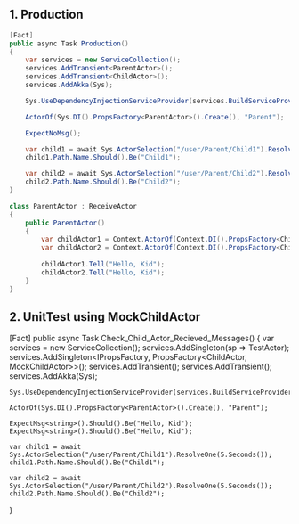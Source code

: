 ## 1. Production
``` csharp
[Fact]
public async Task Production()
{
    var services = new ServiceCollection();
    services.AddTransient<ParentActor>();
    services.AddTransient<ChildActor>();
    services.AddAkka(Sys);

    Sys.UseDependencyInjectionServiceProvider(services.BuildServiceProvider());

    ActorOf(Sys.DI().PropsFactory<ParentActor>().Create(), "Parent");

    ExpectNoMsg();

    var child1 = await Sys.ActorSelection("/user/Parent/Child1").ResolveOne(5.Seconds());
    child1.Path.Name.Should().Be("Child1");

    var child2 = await Sys.ActorSelection("/user/Parent/Child2").ResolveOne(5.Seconds());
    child2.Path.Name.Should().Be("Child2");
}
```
```csharp
class ParentActor : ReceiveActor
{
    public ParentActor()
    {
        var childActor1 = Context.ActorOf(Context.DI().PropsFactory<ChildActor>().Create(), "Child1");
        var childActor2 = Context.ActorOf(Context.DI().PropsFactory<ChildActor>().Create(), "Child2");
        
        childActor1.Tell("Hello, Kid");
        childActor2.Tell("Hello, Kid");
    }
}
```

## 2. UnitTest using MockChildActor
[Fact]
public async Task Check_Child_Actor_Recieved_Messages()
{
    var services = new ServiceCollection();
    services.AddSingleton<IActorRef>(sp => TestActor);
    services.AddSingleton<IPropsFactory<ChildActor>, PropsFactory<ChildActor, MockChildActor>>();
    services.AddTransient<ParentActor>();
    services.AddTransient<MockChildActor>();
    services.AddAkka(Sys);

    Sys.UseDependencyInjectionServiceProvider(services.BuildServiceProvider());

    ActorOf(Sys.DI().PropsFactory<ParentActor>().Create(), "Parent");

    ExpectMsg<string>().Should().Be("Hello, Kid");
    ExpectMsg<string>().Should().Be("Hello, Kid");

    var child1 = await Sys.ActorSelection("/user/Parent/Child1").ResolveOne(5.Seconds());
    child1.Path.Name.Should().Be("Child1");

    var child2 = await Sys.ActorSelection("/user/Parent/Child2").ResolveOne(5.Seconds());
    child2.Path.Name.Should().Be("Child2");
}


